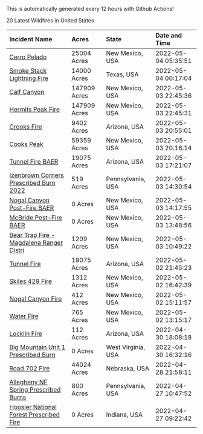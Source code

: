 This is automatically generated every 12 hours with Github Actions!

20 Latest Wildfires in United States

 | Incident Name | Acres | State | Date and Time |
|:---|:---|:---|:---|
| [Cerro Pelado](https://inciweb.nwcg.gov/incident/8075/) | 25004 Acres | New Mexico, USA | 2022-05-04 05:35:51 |
| [Smoke Stack Lightning Fire](https://inciweb.nwcg.gov/incident/8094/) | 14000 Acres | Texas, USA | 2022-05-04 00:17:04 |
| [Calf Canyon](https://inciweb.nwcg.gov/incident/8069/) | 147909 Acres | New Mexico, USA | 2022-05-03 22:45:36 |
| [Hermits Peak Fire](https://inciweb.nwcg.gov/incident/8049/) | 147909 Acres | New Mexico, USA | 2022-05-03 22:45:31 |
| [Crooks Fire](https://inciweb.nwcg.gov/incident/8067/) | 9402 Acres | Arizona, USA | 2022-05-03 20:55:01 |
| [Cooks Peak](https://inciweb.nwcg.gov/incident/8066/) | 59359 Acres | New Mexico, USA | 2022-05-03 20:16:14 |
| [Tunnel Fire BAER](https://inciweb.nwcg.gov/incident/8088/) | 19075 Acres | Arizona, USA | 2022-05-03 17:21:07 |
| [Izenbrown Corners Prescribed Burn 2022](https://inciweb.nwcg.gov/incident/8087/) | 519 Acres | Pennsylvania, USA | 2022-05-03 14:30:54 |
| [Nogal Canyon Post-Fire BAER](https://inciweb.nwcg.gov/incident/8072/) | 0 Acres | New Mexico, USA | 2022-05-03 14:17:55 |
| [McBride Post-Fire BAER](https://inciweb.nwcg.gov/incident/8080/) | 0 Acres | New Mexico, USA | 2022-05-03 13:48:56 |
| [Bear Trap Fire - Magdalena Ranger Distri](https://inciweb.nwcg.gov/incident/8093/) | 1209 Acres | New Mexico, USA | 2022-05-03 10:49:22 |
| [Tunnel Fire](https://inciweb.nwcg.gov/incident/8068/) | 19075 Acres | Arizona, USA | 2022-05-02 21:45:23 |
| [Skiles 429 Fire](https://inciweb.nwcg.gov/incident/8092/) | 1312 Acres | New Mexico, USA | 2022-05-02 16:42:39 |
| [Nogal Canyon Fire](https://inciweb.nwcg.gov/incident/8062/) | 412 Acres | New Mexico, USA | 2022-05-02 15:11:57 |
| [Water Fire](https://inciweb.nwcg.gov/incident/8089/) | 765 Acres | New Mexico, USA | 2022-05-02 13:15:17 |
| [Locklin Fire](https://inciweb.nwcg.gov/incident/8083/) | 112 Acres | Arizona, USA | 2022-04-30 18:08:18 |
| [Big Mountain Unit 1 Prescribed Burn](https://inciweb.nwcg.gov/incident/8082/) | 0 Acres | West Virginia, USA | 2022-04-30 16:32:16 |
| [Road 702 Fire](https://inciweb.nwcg.gov/incident/8081/) | 44024 Acres | Nebraska, USA | 2022-04-28 21:58:11 |
| [Allegheny NF Spring Prescribed Burns](https://inciweb.nwcg.gov/incident/8084/) | 800 Acres | Pennsylvania, USA | 2022-04-27 10:47:52 |
| [Hoosier National Forest Prescribed Fire ](https://inciweb.nwcg.gov/incident/7887/) | 0 Acres | Indiana, USA | 2022-04-27 09:22:42 |
